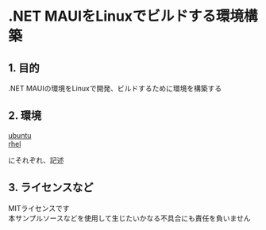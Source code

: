 # .NET MAUIをLinuxでビルドする環境構築

## 1. 目的

.NET MAUIの環境をLinuxで開発、ビルドするために環境を構築する

## 2. 環境

[ubuntu](ubuntu/README.md)  
[rhel](rhel/README.md)  

にそれぞれ、記述

## 3. ライセンスなど

MITライセンスです  
本サンプルソースなどを使用して生じたいかなる不具合にも責任を負いません
